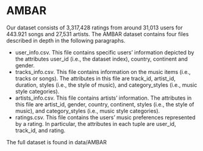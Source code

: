 # AMBAR

Our dataset consists of 3,317,428 ratings from around 31,013 users for 443.921 songs and 27,531 artists. The AMBAR dataset contains
four files described in depth in the following paragraphs.

- user_info.csv. This file contains specific users’ information depicted by the attributes user_id (i.e., the dataset index),
country, continent and gender.
- tracks_info.csv. This file contains information on the music items (i.e., tracks or songs). The attributes in this file are
track_id, artist_id, duration, styles (i.e., the style of music), and category_styles (i.e., music style categories).
- artists_info.csv. This file contains artists’ information. The attributes in this file are artist_id, gender, country, continent, styles (i.e., the style of music), and category_styles (i.e., music style categories).
- ratings.csv. This file contains the users’ music preferences represented by a rating. In particular, the attributes in each tuple are user_id, track_id, and rating.

The full dataset is found in data/AMBAR
